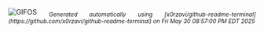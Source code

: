 <div align="justify">
<picture>
    <source media="(prefers-color-scheme: dark)" srcset="https://i.ibb.co/tMyB6njn/output-gif.gif">
    <source media="(prefers-color-scheme: light)" srcset="https://i.ibb.co/tMyB6njn/output-gif.gif">
    <img alt="GIFOS" src="https://i.ibb.co/tMyB6njn/output-gif.gif">
</picture>
<sub><i>Generated automatically using [x0rzavi/github-readme-terminal](https://github.com/x0rzavi/github-readme-terminal) on Fri May 30 08:57:00 PM EDT 2025</i></sub>
</div>

<!--  -->